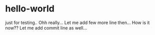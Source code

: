 # hello-world
just for testing..
Ohh really...
Let me add few more line then...
How is it now??
Let me add commit line as well...
